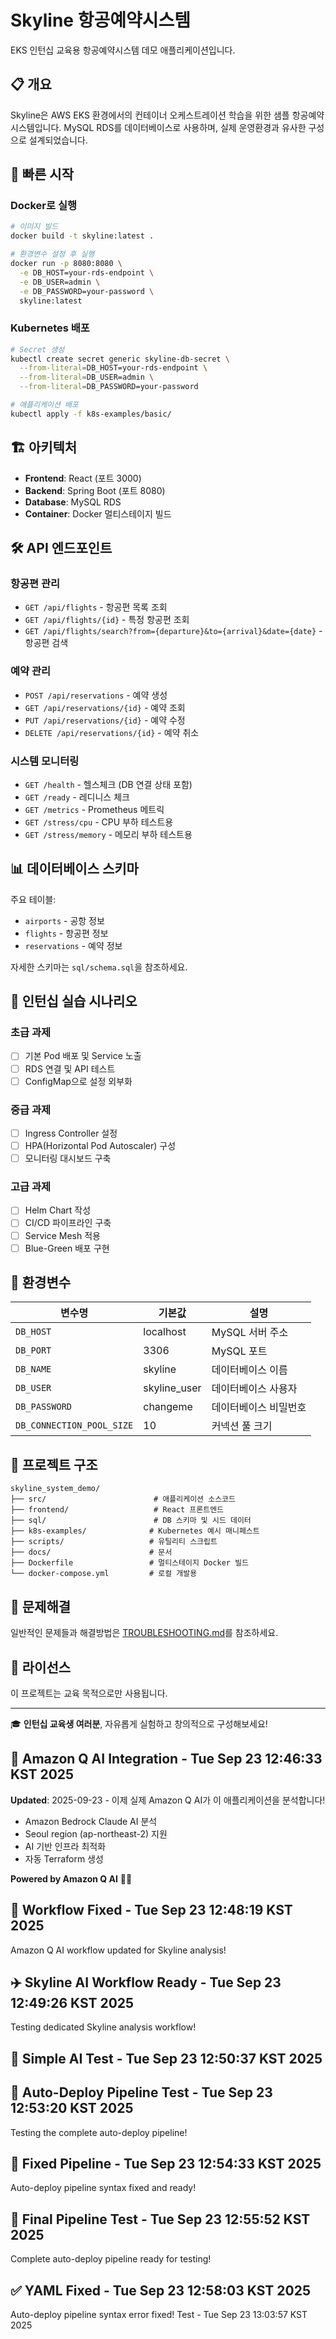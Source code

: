 # Skyline 항공예약시스템

EKS 인턴십 교육용 항공예약시스템 데모 애플리케이션입니다.

## 📋 개요

Skyline은 AWS EKS 환경에서의 컨테이너 오케스트레이션 학습을 위한 샘플 항공예약 시스템입니다. 
MySQL RDS를 데이터베이스로 사용하며, 실제 운영환경과 유사한 구성으로 설계되었습니다.

## 🚀 빠른 시작

### Docker로 실행
```bash
# 이미지 빌드
docker build -t skyline:latest .

# 환경변수 설정 후 실행
docker run -p 8080:8080 \
  -e DB_HOST=your-rds-endpoint \
  -e DB_USER=admin \
  -e DB_PASSWORD=your-password \
  skyline:latest
```

### Kubernetes 배포
```bash
# Secret 생성
kubectl create secret generic skyline-db-secret \
  --from-literal=DB_HOST=your-rds-endpoint \
  --from-literal=DB_USER=admin \
  --from-literal=DB_PASSWORD=your-password

# 애플리케이션 배포
kubectl apply -f k8s-examples/basic/
```

## 🏗️ 아키텍처

- **Frontend**: React (포트 3000)
- **Backend**: Spring Boot (포트 8080)
- **Database**: MySQL RDS
- **Container**: Docker 멀티스테이지 빌드

## 🛠️ API 엔드포인트

### 항공편 관리
- `GET /api/flights` - 항공편 목록 조회
- `GET /api/flights/{id}` - 특정 항공편 조회
- `GET /api/flights/search?from={departure}&to={arrival}&date={date}` - 항공편 검색

### 예약 관리
- `POST /api/reservations` - 예약 생성
- `GET /api/reservations/{id}` - 예약 조회
- `PUT /api/reservations/{id}` - 예약 수정
- `DELETE /api/reservations/{id}` - 예약 취소

### 시스템 모니터링
- `GET /health` - 헬스체크 (DB 연결 상태 포함)
- `GET /ready` - 레디니스 체크
- `GET /metrics` - Prometheus 메트릭
- `GET /stress/cpu` - CPU 부하 테스트용
- `GET /stress/memory` - 메모리 부하 테스트용

## 📊 데이터베이스 스키마

주요 테이블:
- `airports` - 공항 정보
- `flights` - 항공편 정보  
- `reservations` - 예약 정보

자세한 스키마는 `sql/schema.sql`을 참조하세요.

## 🎯 인턴십 실습 시나리오

### 초급 과제
- [ ] 기본 Pod 배포 및 Service 노출
- [ ] RDS 연결 및 API 테스트
- [ ] ConfigMap으로 설정 외부화

### 중급 과제  
- [ ] Ingress Controller 설정
- [ ] HPA(Horizontal Pod Autoscaler) 구성
- [ ] 모니터링 대시보드 구축

### 고급 과제
- [ ] Helm Chart 작성
- [ ] CI/CD 파이프라인 구축
- [ ] Service Mesh 적용
- [ ] Blue-Green 배포 구현

## 🔧 환경변수

| 변수명 | 기본값 | 설명 |
|--------|--------|------|
| `DB_HOST` | localhost | MySQL 서버 주소 |
| `DB_PORT` | 3306 | MySQL 포트 |
| `DB_NAME` | skyline | 데이터베이스 이름 |
| `DB_USER` | skyline_user | 데이터베이스 사용자 |
| `DB_PASSWORD` | changeme | 데이터베이스 비밀번호 |
| `DB_CONNECTION_POOL_SIZE` | 10 | 커넥션 풀 크기 |

## 📁 프로젝트 구조

```
skyline_system_demo/
├── src/                        # 애플리케이션 소스코드
├── frontend/                   # React 프론트엔드
├── sql/                        # DB 스키마 및 시드 데이터
├── k8s-examples/              # Kubernetes 예시 매니페스트
├── scripts/                   # 유틸리티 스크립트
├── docs/                      # 문서
├── Dockerfile                 # 멀티스테이지 Docker 빌드
└── docker-compose.yml         # 로컬 개발용
```

## 🚨 문제해결

일반적인 문제들과 해결방법은 [TROUBLESHOOTING.md](docs/TROUBLESHOOTING.md)를 참조하세요.

## 📝 라이선스

이 프로젝트는 교육 목적으로만 사용됩니다.

---

🎓 **인턴십 교육생 여러분**, 자유롭게 실험하고 창의적으로 구성해보세요!

## 🤖 Amazon Q AI Integration - Tue Sep 23 12:46:33 KST 2025

**Updated**: 2025-09-23 - 이제 실제 Amazon Q AI가 이 애플리케이션을 분석합니다!
- Amazon Bedrock Claude AI 분석  
- Seoul region (ap-northeast-2) 지원
- AI 기반 인프라 최적화
- 자동 Terraform 생성

**Powered by Amazon Q AI** 🤖✨

## 🔧 Workflow Fixed - Tue Sep 23 12:48:19 KST 2025
Amazon Q AI workflow updated for Skyline analysis!

## ✈️ Skyline AI Workflow Ready - Tue Sep 23 12:49:26 KST 2025
Testing dedicated Skyline analysis workflow!

## 🤖 Simple AI Test - Tue Sep 23 12:50:37 KST 2025

## 🚀 Auto-Deploy Pipeline Test - Tue Sep 23 12:53:20 KST 2025
Testing the complete auto-deploy pipeline!

## 🔧 Fixed Pipeline - Tue Sep 23 12:54:33 KST 2025
Auto-deploy pipeline syntax fixed and ready!

## 🎯 Final Pipeline Test - Tue Sep 23 12:55:52 KST 2025
Complete auto-deploy pipeline ready for testing!

## ✅ YAML Fixed - Tue Sep 23 12:58:03 KST 2025
Auto-deploy pipeline syntax error fixed!
Test - Tue Sep 23 13:03:57 KST 2025
